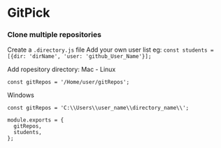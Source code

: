 # GitPick

### Clone multiple repositories

Create a `.directory.js` file
Add your own user list 
eg: `const students = [{dir: 'dirName', 'user: 'github_User_Name'}];`

Add ropesitory directory:
Mac - Linux
```
const gitRepos = '/Home/user/gitRepos';
```
Windows
```
const gitRepos = 'C:\\Users\\user_name\\directory_name\\';
```
```
module.exports = {
  gitRepos,
  students,
};
```
